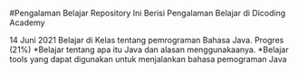 #Pengalaman Belajar
Repository Ini Berisi Pengalaman Belajar di Dicoding Academy

14 Juni 2021
Belajar di Kelas tentang pemrograman Bahasa Java. Progres (21%)
*Belajar tentang apa itu Java dan alasan menggunakaanya.
*Belajar tools yang dapat digunakan untuk menjalankan bahasa pemograman Java
